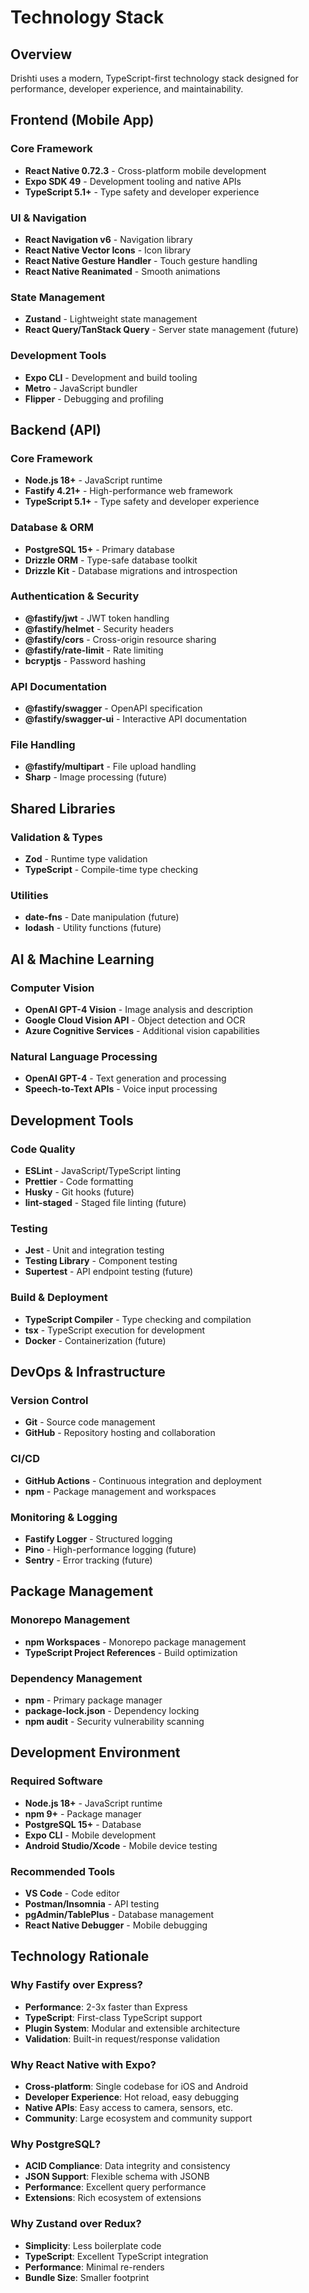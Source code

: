 # Technology Stack

## Overview

Drishti uses a modern, TypeScript-first technology stack designed for performance, developer experience, and maintainability.

## Frontend (Mobile App)

### Core Framework
- **React Native 0.72.3** - Cross-platform mobile development
- **Expo SDK 49** - Development tooling and native APIs
- **TypeScript 5.1+** - Type safety and developer experience

### UI & Navigation
- **React Navigation v6** - Navigation library
- **React Native Vector Icons** - Icon library
- **React Native Gesture Handler** - Touch gesture handling
- **React Native Reanimated** - Smooth animations

### State Management
- **Zustand** - Lightweight state management
- **React Query/TanStack Query** - Server state management (future)

### Development Tools
- **Expo CLI** - Development and build tooling
- **Metro** - JavaScript bundler
- **Flipper** - Debugging and profiling

## Backend (API)

### Core Framework
- **Node.js 18+** - JavaScript runtime
- **Fastify 4.21+** - High-performance web framework
- **TypeScript 5.1+** - Type safety and developer experience

### Database & ORM
- **PostgreSQL 15+** - Primary database
- **Drizzle ORM** - Type-safe database toolkit
- **Drizzle Kit** - Database migrations and introspection

### Authentication & Security
- **@fastify/jwt** - JWT token handling
- **@fastify/helmet** - Security headers
- **@fastify/cors** - Cross-origin resource sharing
- **@fastify/rate-limit** - Rate limiting
- **bcryptjs** - Password hashing

### API Documentation
- **@fastify/swagger** - OpenAPI specification
- **@fastify/swagger-ui** - Interactive API documentation

### File Handling
- **@fastify/multipart** - File upload handling
- **Sharp** - Image processing (future)

## Shared Libraries

### Validation & Types
- **Zod** - Runtime type validation
- **TypeScript** - Compile-time type checking

### Utilities
- **date-fns** - Date manipulation (future)
- **lodash** - Utility functions (future)

## AI & Machine Learning

### Computer Vision
- **OpenAI GPT-4 Vision** - Image analysis and description
- **Google Cloud Vision API** - Object detection and OCR
- **Azure Cognitive Services** - Additional vision capabilities

### Natural Language Processing
- **OpenAI GPT-4** - Text generation and processing
- **Speech-to-Text APIs** - Voice input processing

## Development Tools

### Code Quality
- **ESLint** - JavaScript/TypeScript linting
- **Prettier** - Code formatting
- **Husky** - Git hooks (future)
- **lint-staged** - Staged file linting (future)

### Testing
- **Jest** - Unit and integration testing
- **Testing Library** - Component testing
- **Supertest** - API endpoint testing (future)

### Build & Deployment
- **TypeScript Compiler** - Type checking and compilation
- **tsx** - TypeScript execution for development
- **Docker** - Containerization (future)

## DevOps & Infrastructure

### Version Control
- **Git** - Source code management
- **GitHub** - Repository hosting and collaboration

### CI/CD
- **GitHub Actions** - Continuous integration and deployment
- **npm** - Package management and workspaces

### Monitoring & Logging
- **Fastify Logger** - Structured logging
- **Pino** - High-performance logging (future)
- **Sentry** - Error tracking (future)

## Package Management

### Monorepo Management
- **npm Workspaces** - Monorepo package management
- **TypeScript Project References** - Build optimization

### Dependency Management
- **npm** - Primary package manager
- **package-lock.json** - Dependency locking
- **npm audit** - Security vulnerability scanning

## Development Environment

### Required Software
- **Node.js 18+** - JavaScript runtime
- **npm 9+** - Package manager
- **PostgreSQL 15+** - Database
- **Expo CLI** - Mobile development
- **Android Studio/Xcode** - Mobile device testing

### Recommended Tools
- **VS Code** - Code editor
- **Postman/Insomnia** - API testing
- **pgAdmin/TablePlus** - Database management
- **React Native Debugger** - Mobile debugging

## Technology Rationale

### Why Fastify over Express?
- **Performance**: 2-3x faster than Express
- **TypeScript**: First-class TypeScript support
- **Plugin System**: Modular and extensible architecture
- **Validation**: Built-in request/response validation

### Why React Native with Expo?
- **Cross-platform**: Single codebase for iOS and Android
- **Developer Experience**: Hot reload, easy debugging
- **Native APIs**: Easy access to camera, sensors, etc.
- **Community**: Large ecosystem and community support

### Why PostgreSQL?
- **ACID Compliance**: Data integrity and consistency
- **JSON Support**: Flexible schema with JSONB
- **Performance**: Excellent query performance
- **Extensions**: Rich ecosystem of extensions

### Why Zustand over Redux?
- **Simplicity**: Less boilerplate code
- **TypeScript**: Excellent TypeScript integration
- **Performance**: Minimal re-renders
- **Bundle Size**: Smaller footprint
